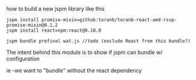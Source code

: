 how to build a new jspm library like this

    jspm install promise-mixin=github:toranb/toranb-react-amd-rsvp-promise-mixin@0.1.2
    jspm install react=npm:react@0.10.0

    jspm bundle prefinal wat.js //todo (exclude React from this bundle?)

The intent behind this module is to show if jspm can bundle w/ configuration

ie -we want to "bundle" without the react dependency
